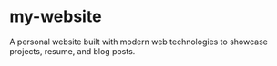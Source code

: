 # my-website
A personal website built with modern web technologies to showcase projects, resume, and blog posts.
